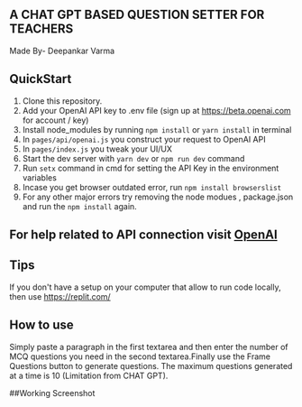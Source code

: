 ## A CHAT GPT BASED QUESTION SETTER FOR TEACHERS
Made By- Deepankar Varma

## QuickStart       

1. Clone this repository.
2. Add your OpenAI API key to .env file (sign up at https://beta.openai.com for account / key)
3. Install node_modules by running `npm install` or `yarn install` in terminal
4. In `pages/api/openai.js` you construct your request to OpenAI API
5. In `pages/index.js` you tweak your UI/UX
6. Start the dev server with `yarn dev` or `npm run dev` command
7. Run `setx` command in cmd for setting the API Key in the environment variables
8. Incase you get browser outdated error, run `npm install browserslist`
9. For any other major errors try removing the node modues , package.json and run the `npm install` again.


## For help related to API connection visit [OpenAI](https://help.openai.com/en/articles/5112595-best-practices-for-api-key-safety)


## Tips

If you don't have a setup on your computer that allow to run code locally, then use https://replit.com/

## How to use

Simply paste a paragraph in the first textarea and then enter the number of MCQ questions you need in the second textarea.Finally use the Frame Questions button to generate questions. The maximum questions generated at a time is 10 (Limitation from CHAT GPT). 

##Working Screenshot
<a href="https://media.licdn.com/dms/image/D4D2CAQFbebGKw3x9Vw/comment-image-shrink_8192_1280/0/1675929395216?e=1676926800&v=beta&t=hoIgugGWAeqQnjt4crQgbDT4t-GtakoVEVrtlKPmRE8"></a>


